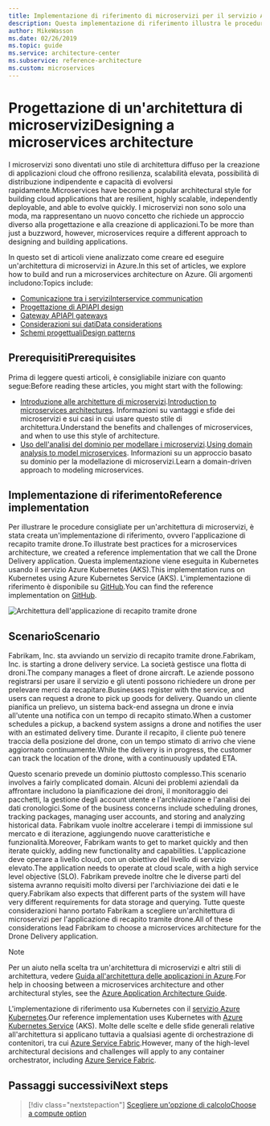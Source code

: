 ```yaml
---
title: Implementazione di riferimento di microservizi per il servizio Azure Kubernetes
description: Questa implementazione di riferimento illustra le procedure consigliate per un'architettura di microservizi
author: MikeWasson
ms.date: 02/26/2019
ms.topic: guide
ms.service: architecture-center
ms.subservice: reference-architecture
ms.custom: microservices
---
```


# <a name="designing-a-microservices-architecture"></a><span data-ttu-id="3fe03-103">Progettazione di un'architettura di microservizi</span><span class="sxs-lookup"><span data-stu-id="3fe03-103">Designing a microservices architecture</span></span>

<span data-ttu-id="3fe03-104">I microservizi sono diventati uno stile di architettura diffuso per la creazione di applicazioni cloud che offrono resilienza, scalabilità elevata, possibilità di distribuzione indipendente e capacità di evolversi rapidamente.</span><span class="sxs-lookup"><span data-stu-id="3fe03-104">Microservices have become a popular architectural style for building cloud applications that are resilient, highly scalable, independently deployable, and able to evolve quickly.</span></span> <span data-ttu-id="3fe03-105">I microservizi non sono solo una moda, ma rappresentano un nuovo concetto che richiede un approccio diverso alla progettazione e alla creazione di applicazioni.</span><span class="sxs-lookup"><span data-stu-id="3fe03-105">To be more than just a buzzword, however, microservices require a different approach to designing and building applications.</span></span>

<span data-ttu-id="3fe03-106">In questo set di articoli viene analizzato come creare ed eseguire un'architettura di microservizi in Azure.</span><span class="sxs-lookup"><span data-stu-id="3fe03-106">In this set of articles, we explore how to build and run a microservices architecture on Azure.</span></span> <span data-ttu-id="3fe03-107">Gli argomenti includono:</span><span class="sxs-lookup"><span data-stu-id="3fe03-107">Topics include:</span></span>

- [<span data-ttu-id="3fe03-108">Comunicazione tra i servizi</span><span class="sxs-lookup"><span data-stu-id="3fe03-108">Interservice communication</span></span>](./interservice-communication.md)
- [<span data-ttu-id="3fe03-109">Progettazione di API</span><span class="sxs-lookup"><span data-stu-id="3fe03-109">API design</span></span>](./api-design.md)
- [<span data-ttu-id="3fe03-110">Gateway API</span><span class="sxs-lookup"><span data-stu-id="3fe03-110">API gateways</span></span>](./gateway.md)
- [<span data-ttu-id="3fe03-111">Considerazioni sui dati</span><span class="sxs-lookup"><span data-stu-id="3fe03-111">Data considerations</span></span>](./data-considerations.md)
- [<span data-ttu-id="3fe03-112">Schemi progettuali</span><span class="sxs-lookup"><span data-stu-id="3fe03-112">Design patterns</span></span>](./patterns.md)

## <a name="prerequisites"></a><span data-ttu-id="3fe03-113">Prerequisiti</span><span class="sxs-lookup"><span data-stu-id="3fe03-113">Prerequisites</span></span>

<span data-ttu-id="3fe03-114">Prima di leggere questi articoli, è consigliabile iniziare con quanto segue:</span><span class="sxs-lookup"><span data-stu-id="3fe03-114">Before reading these articles, you might start with the following:</span></span>

- <span data-ttu-id="3fe03-115">[Introduzione alle architetture di microservizi](../introduction.md).</span><span class="sxs-lookup"><span data-stu-id="3fe03-115">[Introduction to microservices architectures](../introduction.md).</span></span> <span data-ttu-id="3fe03-116">Informazioni su vantaggi e sfide dei microservizi e sui casi in cui usare questo stile di architettura.</span><span class="sxs-lookup"><span data-stu-id="3fe03-116">Understand the benefits and challenges of microservices, and when to use this style of architecture.</span></span>
- <span data-ttu-id="3fe03-117">[Uso dell'analisi del dominio per modellare i microservizi](../model/domain-analysis.md).</span><span class="sxs-lookup"><span data-stu-id="3fe03-117">[Using domain analysis to model microservices](../model/domain-analysis.md).</span></span> <span data-ttu-id="3fe03-118">Informazioni su un approccio basato su dominio per la modellazione di microservizi.</span><span class="sxs-lookup"><span data-stu-id="3fe03-118">Learn a domain-driven approach to modeling microservices.</span></span>

## <a name="reference-implementation"></a><span data-ttu-id="3fe03-119">Implementazione di riferimento</span><span class="sxs-lookup"><span data-stu-id="3fe03-119">Reference implementation</span></span>

<span data-ttu-id="3fe03-120">Per illustrare le procedure consigliate per un'architettura di microservizi, è stata creata un'implementazione di riferimento, ovvero l'applicazione di recapito tramite drone.</span><span class="sxs-lookup"><span data-stu-id="3fe03-120">To illustrate best practices for a microservices architecture, we created a reference implementation that we call the Drone Delivery application.</span></span> <span data-ttu-id="3fe03-121">Questa implementazione viene eseguita in Kubernetes usando il servizio Azure Kubernetes (AKS).</span><span class="sxs-lookup"><span data-stu-id="3fe03-121">This implementation runs on Kubernetes using Azure Kubernetes Service (AKS).</span></span> <span data-ttu-id="3fe03-122">L'implementazione di riferimento è disponibile su [GitHub][drone-ri].</span><span class="sxs-lookup"><span data-stu-id="3fe03-122">You can find the reference implementation on [GitHub][drone-ri].</span></span>

![Architettura dell'applicazione di recapito tramite drone](../images/drone-delivery.png)

## <a name="scenario"></a><span data-ttu-id="3fe03-124">Scenario</span><span class="sxs-lookup"><span data-stu-id="3fe03-124">Scenario</span></span>

<span data-ttu-id="3fe03-125">Fabrikam, Inc. sta avviando un servizio di recapito tramite drone.</span><span class="sxs-lookup"><span data-stu-id="3fe03-125">Fabrikam, Inc. is starting a drone delivery service.</span></span> <span data-ttu-id="3fe03-126">La società gestisce una flotta di droni.</span><span class="sxs-lookup"><span data-stu-id="3fe03-126">The company manages a fleet of drone aircraft.</span></span> <span data-ttu-id="3fe03-127">Le aziende possono registrarsi per usare il servizio e gli utenti possono richiedere un drone per prelevare merci da recapitare.</span><span class="sxs-lookup"><span data-stu-id="3fe03-127">Businesses register with the service, and users can request a drone to pick up goods for delivery.</span></span> <span data-ttu-id="3fe03-128">Quando un cliente pianifica un prelievo, un sistema back-end assegna un drone e invia all'utente una notifica con un tempo di recapito stimato.</span><span class="sxs-lookup"><span data-stu-id="3fe03-128">When a customer schedules a pickup, a backend system assigns a drone and notifies the user with an estimated delivery time.</span></span> <span data-ttu-id="3fe03-129">Durante il recapito, il cliente può tenere traccia della posizione del drone, con un tempo stimato di arrivo che viene aggiornato continuamente.</span><span class="sxs-lookup"><span data-stu-id="3fe03-129">While the delivery is in progress, the customer can track the location of the drone, with a continuously updated ETA.</span></span>

<span data-ttu-id="3fe03-130">Questo scenario prevede un dominio piuttosto complesso.</span><span class="sxs-lookup"><span data-stu-id="3fe03-130">This scenario involves a fairly complicated domain.</span></span> <span data-ttu-id="3fe03-131">Alcuni dei problemi aziendali da affrontare includono la pianificazione dei droni, il monitoraggio dei pacchetti, la gestione degli account utente e l'archiviazione e l'analisi dei dati cronologici.</span><span class="sxs-lookup"><span data-stu-id="3fe03-131">Some of the business concerns include scheduling drones, tracking packages, managing user accounts, and storing and analyzing historical data.</span></span> <span data-ttu-id="3fe03-132">Fabrikam vuole inoltre accelerare i tempi di immissione sul mercato e di iterazione, aggiungendo nuove caratteristiche e funzionalità.</span><span class="sxs-lookup"><span data-stu-id="3fe03-132">Moreover, Fabrikam wants to get to market quickly and then iterate quickly, adding new functionality and capabilities.</span></span> <span data-ttu-id="3fe03-133">L'applicazione deve operare a livello cloud, con un obiettivo del livello di servizio elevato.</span><span class="sxs-lookup"><span data-stu-id="3fe03-133">The application needs to operate at cloud scale, with a high service level objective (SLO).</span></span> <span data-ttu-id="3fe03-134">Fabrikam prevede inoltre che le diverse parti del sistema avranno requisiti molto diversi per l'archiviazione dei dati e le query.</span><span class="sxs-lookup"><span data-stu-id="3fe03-134">Fabrikam also expects that different parts of the system will have very different requirements for data storage and querying.</span></span> <span data-ttu-id="3fe03-135">Tutte queste considerazioni hanno portato Fabrikam a scegliere un'architettura di microservizi per l'applicazione di recapito tramite drone.</span><span class="sxs-lookup"><span data-stu-id="3fe03-135">All of these considerations lead Fabrikam to choose a microservices architecture for the Drone Delivery application.</span></span>

> [!NOTE]
> <span data-ttu-id="3fe03-136">Per un aiuto nella scelta tra un'architettura di microservizi e altri stili di architettura, vedere [Guida all'architettura delle applicazioni in Azure](../../guide/index.md).</span><span class="sxs-lookup"><span data-stu-id="3fe03-136">For help in choosing between a microservices architecture and other architectural styles, see the [Azure Application Architecture Guide](../../guide/index.md).</span></span>

<span data-ttu-id="3fe03-137">L'implementazione di riferimento usa Kubernetes con il [servizio Azure Kubernetes](/azure/aks/).</span><span class="sxs-lookup"><span data-stu-id="3fe03-137">Our reference implementation uses Kubernetes with [Azure Kubernetes Service](/azure/aks/) (AKS).</span></span> <span data-ttu-id="3fe03-138">Molte delle scelte e delle sfide generali relative all'architettura si applicano tuttavia a qualsiasi agente di orchestrazione di contenitori, tra cui [Azure Service Fabric](/azure/service-fabric/).</span><span class="sxs-lookup"><span data-stu-id="3fe03-138">However, many of the high-level architectural decisions and challenges will apply to any container orchestrator, including [Azure Service Fabric](/azure/service-fabric/).</span></span>

<!-- links -->

[drone-ri]: https://github.com/mspnp/microservices-reference-implementation

## <a name="next-steps"></a><span data-ttu-id="3fe03-139">Passaggi successivi</span><span class="sxs-lookup"><span data-stu-id="3fe03-139">Next steps</span></span>

> [!div class="nextstepaction"]
> [<span data-ttu-id="3fe03-140">Scegliere un'opzione di calcolo</span><span class="sxs-lookup"><span data-stu-id="3fe03-140">Choose a compute option</span></span>](./compute-options.md)